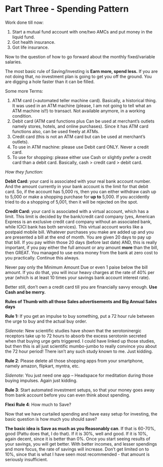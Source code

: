 # Part Three - Spending Pattern

Work done till now:

1.  Start a mutual fund account with one/two AMCs and put money in the liquid fund.
2.  Got health insurance.
3.  Got life insurance.

Now to the question of how to go forward about the monthly fixed/variable salaries.

The most basic rule of Saving/Investing is **Earn more, spend less.** If you are not doing that, no investment plan is going to get you off the ground. You are digging a hole faster than it can be filled.

Some more Terms:

1.  ATM card (=automated teller machine card). Basically, a historical thing. It was used in an ATM machine (please, I am not going to tell what an ATM machine is!!) to transact. Not available anymore, in a working condition.
2.  Debit card (ATM card functions plus Can be used at merchant’s outlets namely stores, hotels, and online purchases). Since it has ATM card functions also, can be used freely at ATMs.
3.  Credit card (this is not an ATM card but can be used at merchant’s outlets).
4.  To use in ATM machine: please use Debit card ONLY. Never a credit card.
5.  To use for shopping: please either use Cash or slightly prefer a credit card than a debit card. Basically, cash > credit card > debit card.

*How they function:*

**Debit Card:** your card is associated with your real bank account number. And the amount currently in your bank account is the limit for that debit card. So, if the account has 5,000 rs, then you can either withdraw cash up to 5,000 or make a shopping purchase for **up to** 5,000. If you accidently tried to do a shopping of 5,001, then it will be rejected on the spot.

**Credit Card:** your card is associated with a virtual account, which has a limit. This limit is decided by the bank/credit card company (yes, American Express is an exclusive credit card company without an associated bank, while ICICI bank has both services). This virtual account works like a postpaid mobile bill. Whatever purchases you make are added up and you are presented a bill at the end of month. You are given 20 days to pay up that bill. If you pay within those 20 days (before last date) AND, this is really important, if you pay either the full amount or any amount **more** than the bill, then GREAT. You managed to use extra money from the bank at zero cost to you practically. Continue this always.

Never pay only the Minimum Amount Due or even 1 paise below the bill amount. If you do that, you will incur heavy charges at the rate of 40% per year (which is at least 10 times your savings bank account interest rate).

Better still, don’t own a credit card till you are financially savvy enough. **Use Cash and be merry.**

**Rules of Thumb with all those Sales advertisements and Big Annual Sales days**

**Rule 1:** If you get an impulse to buy something, put a 72 hour rule between the urge to buy and the actual buy order.

*Sidenote:* New scientific studies have shown that the serotoninergic receptors take up to 72 hours to absorb the excess serotonin secreted when that buying urge gets triggered. I could have linked up those studies, but then this is all just scientific mumbo-jumbo to really convince you about the 72 hour period! There isn’t any such study known to me. Just kidding.

**Rule 2**: Please delete all those shopping apps from your smartphone, namely amazon, flipkart, myntra, etc.

*Sidenote*: You just need one app – Headspace for meditation during those buying impulses. Again just kidding.

**Rule 3**: Start automated investment setups, so that your money goes away from bank account before you can even think about spending.

**Flexi Rule 4**: How much to Save?

Now that we have curtailed spending and have easy setup for investing, the basic question is how much you should save?

**The basic idea is Save as much as you Reasonably can**. If that is 60-70%, good (Pattu does that, I do that). If it is 30%, well and good. If it is 10%, again decent, since it is better than 0%. Once you start seeing results of your savings, you will get better. With better incomes, and lesser spendings and more focus, the rate of savings will increase. Don’t get limited on to 10%, since that is what I have seen most recommended - that amount is seriously insufficient.
